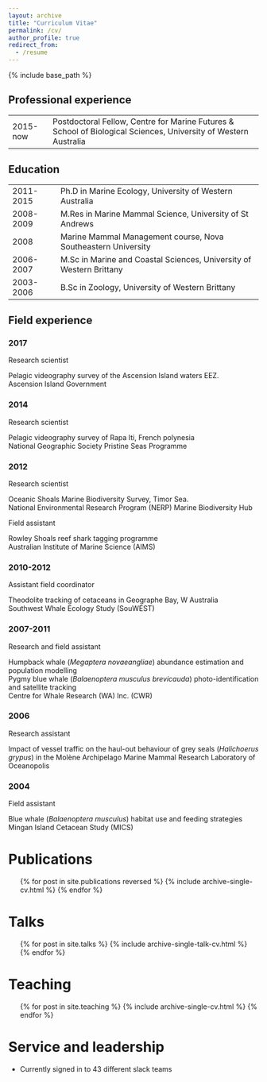 ```yaml
---
layout: archive
title: "Curriculum Vitae"
permalink: /cv/
author_profile: true
redirect_from:
  - /resume
---
```


{% include base_path %}

<h2 class="cvsection"> Professional experience</h2>

<table style="width:100%">
  <tr>
    <td class="left">2015-now</td>
    <td class="right">Postdoctoral Fellow, Centre for Marine Futures & School of Biological Sciences, University of Western Australia</td>
  </tr>

</table>

<h2 class="cvsection"> Education</h2>


<table style="width:100%">
  <tr>
    <td class="left">2011-2015</td>
    <td class="right">Ph.D in Marine Ecology, University of Western Australia</td>
  </tr>
  <tr>
    <td class="left">2008-2009</td>
    <td class="right">M.Res in Marine Mammal Science, University of St Andrews</td>
  </tr>
  <tr>
    <td class="left">2008</td>
    <td class="right">Marine Mammal Management course, Nova Southeastern University</td>
  </tr>
  <tr>
    <td class="left">2006-2007</td>
    <td class="right">M.Sc in Marine and Coastal Sciences, University of Western Brittany</td>
  </tr>
  <tr>
    <td class="left">2003-2006</td>
    <td class="right">B.Sc in Zoology, University of Western Brittany</td>
  </tr>
</table>


<h2 class="cvsection"> Field experience</h2>

<h3 class="cvyear"> 2017</h3>

<p class="cvrole">Research scientist</p>
Pelagic videography survey of the Ascension Island waters EEZ.<br>
<span class="cvwho">Ascension Island Government</span>

<h3 class="cvyear"> 2014</h3>

<p class="cvrole">Research scientist</p>
Pelagic videography survey of Rapa Iti, French polynesia<br>
<span class="cvwho">National Geographic Society Pristine Seas Programme</span>

<h3 class="cvyear"> 2012</h3>

<p class="cvrole">Research scientist</p>
Oceanic Shoals Marine Biodiversity Survey, Timor Sea.<br>
<span class="cvwho">National Environmental Research Program (NERP) Marine Biodiversity Hub</span>

<p class="cvrole">Field assistant</p>
Rowley Shoals reef shark tagging programme<br>
<span class="cvwho">Australian Institute of Marine Science (AIMS)</span>

<h3 class="cvyear"> 2010-2012</h3>

<p class="cvrole">Assistant field coordinator</p>
Theodolite tracking of cetaceans in Geographe Bay, W Australia<br>
<span class="cvwho">Southwest Whale Ecology Study (SouWEST)</span>

<h3 class="cvyear"> 2007-2011</h3>

<p class="cvrole">Research and field assistant</p>
Humpback whale (<em>Megaptera novaeangliae</em>) abundance estimation and population modelling<br>
Pygmy blue whale (<em>Balaenoptera musculus brevicauda</em>) photo-identification and satellite tracking<br>
<span class="cvwho">Centre for Whale Research (WA) Inc. (CWR)</span>

<h3 class="cvyear"> 2006</h3>

<p class="cvrole">Research assistant</p>
Impact of vessel traffic on the haul-out behaviour of grey seals (<em>Halichoerus grypus</em>) in the Molène Archipelago
<span class="cvwho">Marine Mammal Research Laboratory of Oceanopolis</span>

<h3 class="cvyear"> 2004</h3>

<p class="cvrole">Field assistant</p>
Blue whale (<em>Balaenoptera musculus</em>) habitat use and feeding strategies<br>
<span class="cvwho">Mingan Island Cetacean Study (MICS)</span>


Publications
======
  <ul>{% for post in site.publications reversed %}
    {% include archive-single-cv.html %}
  {% endfor %}</ul>

Talks
======
  <ul>{% for post in site.talks %}
    {% include archive-single-talk-cv.html %}
  {% endfor %}</ul>

Teaching
======
  <ul>{% for post in site.teaching %}
    {% include archive-single-cv.html %}
  {% endfor %}</ul>

Service and leadership
======
* Currently signed in to 43 different slack teams
